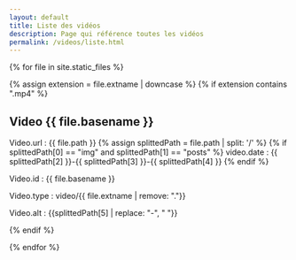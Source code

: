 ```yaml
---
layout: default
title: Liste des vidéos
description: Page qui référence toutes les vidéos 
permalink: /videos/liste.html
---
```


{% for file in site.static_files %}

{% assign extension = file.extname | downcase %}
{% if extension contains ".mp4" %}
    
## Video {{ file.basename }}

Video.url : {{ file.path }}
{% assign splittedPath = file.path | split: '/' %}
{% if splittedPath[0] == "img" and splittedPath[1] == "posts" %}
video.date : {{ splittedPath[2] }}-{{ splittedPath[3] }}-{{ splittedPath[4] }}
{% endif %}

Video.id : {{ file.basename }}

Video.type : video/{{ file.extname | remove: "."}}

Video.alt : {{splittedPath[5] | replace: "-", " "}}
  
{% endif %}

{% endfor %}
